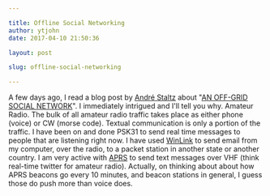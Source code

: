 ```yaml
---

title: Offline Social Networking
author: ytjohn
date: 2017-04-10 21:50:36

layout: post

slug: offline-social-networking

---
```

A few days ago, I read a blog post by [André Staltz](https://staltz.com) about "[AN OFF-GRID SOCIAL NETWORK](https://staltz.com/an-off-grid-social-network.html)". I immediately intrigued and I'll tell you why. Amateur Radio. The bulk of all amateur radio traffic takes place as either phone (voice) or CW (morse code). Textual communication is only a portion of the traffic. I have been on and done PSK31 to send real time messages to people that are listening right now. I have used [WinLink](http://winlink.org/) to send email from my computer, over the radio, to a packet station in another state or another country. I am very active with [APRS](http://www.aprs.org/) to send text messages over VHF (think real-time twitter for amateur radio). Actually, on thinking about about how APRS beacons go every 10 minutes, and beacon stations in general, I guess those do push more than voice does.

